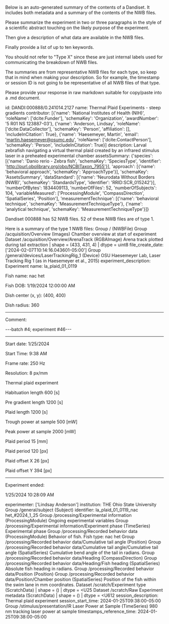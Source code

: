 
Below is an auto-generated summary of the contents of a Dandiset. It includes both metadata and a summary of the contents of the NWB files.

Please summarize the experiment in two or three paragraphs in the style of a scientific abstract touching on the likely purpose of the experiment.

Then give a description of what data are available in the NWB files.

Finally provide a list of up to ten keywords.

You should not refer to "Type X" since these are just internal labels used for communicating the breakdown of NWB files.

The summaries are from representative NWB files for each type, so keep that in mind when making your description. So for example, the timestamp or session ID is not going to be representative of all NWB files of that type.

Please provide your response in raw markdown suitable for copy/paste into a .md document.


id: DANDI:000888/0.241014.2127
name: Thermal Plaid Experiments - steep gradients
contributor: [{'name': 'National Institutes of Health (NIH)', 'roleName': ['dcite:Funder'], 'schemaKey': 'Organization', 'awardNumber': '5 R01 NS 123887-03'}, {'name': 'Anderson, Lindsay', 'roleName': ['dcite:DataCollector'], 'schemaKey': 'Person', 'affiliation': [], 'includeInCitation': True}, {'name': 'Haesemeyer, Martin', 'email': 'martin.haesemeyer@osumc.edu', 'roleName': ['dcite:ContactPerson'], 'schemaKey': 'Person', 'includeInCitation': True}]
description: Larval zebrafish navigating a virtual thermal plaid created by an infrared stimulus laser in a preheated experimental chamber
assetsSummary: {'species': [{'name': 'Danio rerio - Zebra fish', 'schemaKey': 'SpeciesType', 'identifier': 'http://purl.obolibrary.org/obo/NCBITaxon_7955'}], 'approach': [{'name': 'behavioral approach', 'schemaKey': 'ApproachType'}], 'schemaKey': 'AssetsSummary', 'dataStandard': [{'name': 'Neurodata Without Borders (NWB)', 'schemaKey': 'StandardsType', 'identifier': 'RRID:SCR_015242'}], 'numberOfBytes': 1834409113, 'numberOfFiles': 52, 'numberOfSubjects': 104, 'variableMeasured': ['ProcessingModule', 'CompassDirection', 'SpatialSeries', 'Position'], 'measurementTechnique': [{'name': 'behavioral technique', 'schemaKey': 'MeasurementTechniqueType'}, {'name': 'analytical technique', 'schemaKey': 'MeasurementTechniqueType'}]}

Dandiset 000888 has 52 NWB files.
52 of these NWB files are of type 1.


Here is a summary of the type 1 NWB files:
  Group / (NWBFile) 
  Group /acquisition/Overview (Images) Chamber overview at start of experiment
  Dataset /acquisition/Overview/ArenaTrack (RGBAImage) Arena track plotted during tail extraction | shape = (433, 431, 4) | dtype = uint8
  file_create_date: ['2024-02-07T10:14:16.043601-05:00']
  Group /general/devices/LaserTrackingRig_1 (Device) OSU Haesemeyer Lab, Laser Tracking Rig 1 (as in Haesemeyer et al., 2015)
  experiment_description: Experiment name: la_plaid_01_0119
  
  Fish name: nac het
  
  Fish DOB: 1/19/2024 12:00:00 AM
  
  Dish center (x, y): (400, 400)
  
  Dish radius: 360
  
  ------
  
  Comment:
  
  ---batch #4; experiment #46---
  
  ------
  
  Start date: 1/25/2024
  
  Start Time: 9:38 AM
  
  
  
  Frame rate: 250 Hz
  
  Resolution: 8 px/mm
  
  
  
  
  
  Thermal plaid experiment
  
  Habituation length 600 [s]
  
  Pre gradient length 1200 [s]
  
  Plaid length 1200 [s]
  
  Trough power at sample 500 [mW]
  
  Peak power at sample 2000 [mW]
  
  Plaid period 15 [mm]
  
  Plaid period 120 [px]
  
  Plaid offset X 26 [px]
  
  Plaid offset Y 394 [px]
  
  
  
  --------------
  
  Experiment ended:
  
  1/25/2024 10:28:09 AM
  
  experimenter: ['Lindsay Anderson']
  institution: THE Ohio State University
  Group /general/subject (Subject) 
  identifier: la_plaid_01_0119_nac het_#2024_1_25
  Group /processing/Experimental information (ProcessingModule) Ongoing experimental variables
  Group /processing/Experimental information/Experiment phase (TimeSeries) Experimental phase
  Group /processing/Recorded behavior data (ProcessingModule) Behavior of fish. Fish type: nac het
  Group /processing/Recorded behavior data/Cumulative tail angle (Position) 
  Group /processing/Recorded behavior data/Cumulative tail angle/Cumulative tail angle (SpatialSeries) Cumulative bend angle of the tail in radians.
  Group /processing/Recorded behavior data/Heading (CompassDirection) 
  Group /processing/Recorded behavior data/Heading/Fish heading (SpatialSeries) Absolute fish heading in radians.
  Group /processing/Recorded behavior data/Position (Position) 
  Group /processing/Recorded behavior data/Position/Chamber position (SpatialSeries) Position of the fish within the swim lane in mm coordinates.
  Dataset /scratch/Experiment type (ScratchData)  | shape = () | dtype = <U25
  Dataset /scratch/Raw Experiment metadata (ScratchData)  | shape = () | dtype = <U612
  session_description: Thermal plaid experiment
  session_start_time: 2024-01-25T09:38:00-05:00
  Group /stimulus/presentation/IR Laser Power at Sample (TimeSeries) 980 nm tracking laser power at sample
  timestamps_reference_time: 2024-01-25T09:38:00-05:00
